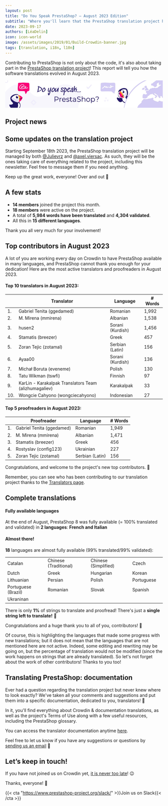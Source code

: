 ```yaml
---
layout: post
title: "Do You Speak PrestaShop? – August 2023 Edition"
subtitle: "Where you'll learn that the PrestaShop translation project has new managers"
date: 2023-09-17
authors: [LéaDelin]
icon: icon-world
image: /assets/images/2019/01/Build-Crowdin-banner.jpg
tags: [translation, i18n, l10n]
---
```


Contributing to PrestaShop is not only about the code, it's also about taking part in the [PrestaShop translation project](https://crowdin.com/project/prestashop-official)! This report will tell you how the software translations evolved in August 2023.

![Crowdin Monthly banner](/assets/images/2019/01/Build-Crowdin-banner.jpg)

## Project news

## Some updates on the translation project

Starting September 18th 2023, the PrestaShop translation project will be managed by both [@Julievrz](https://crowdin.com/profile/julievrz) and [@axel.viersac](https://crowdin.com/profile/axel.viersac). As such, they will be the ones taking care of everything related to the project, including this newsletter. Feel free to message them if you need anything. 

Keep up the great work, everyone! Over and out 🛫 

## A few stats

* **14 members** joined the project this month.
* **18 members** were active on the project.
* A total of **5,984 words have been translated** and **4,304 validated**.
* All this in **15 different languages**.
 
Thank you all very much for your involvement!

## Top contributors in August 2023
 
A lot of you are working every day on Crowdin to have PrestaShop available in many languages, and PrestaShop cannot thank you enough for your dedication! 
Here are the most active translators and proofreaders in August 2023.
 
#### Top 10 translators in August 2023:
 
| |Translator | Language | # Words
|-|---------- | -------- | ----------------
| 1. | Gabriel Tenita (ggedamed) | Romanian | 1,992
| 2. | M. Mirena (mmirena) | Albanian | 1,538
| 3. | husen2 | Sorani (Kurdish) | 1,456
| 4. | Stamatis (breezer) | Greek | 457
| 5. | Zoran Tejic (zotamal) | Serbian (Latin) | 156
| 6. | Ayaa00 | Sorani (Kurdish) | 136
| 7. | Michał Boruta (eveneme) | Polish | 130
| 8. | Tatu Wikman (tswfi) | Finnish | 97
| 9. | KarLin - Karakalpak Translators Team (alizhumagaliev) | Karakalpak | 33
| 10. | Wongcie Cahyono (wongciecahyono) | Indonesian | 27

#### Top 5 proofreaders in August 2023:
 
| | Proofreader | Language | # Words
|-| ---------- | -------- | ----------------
| 1. | Gabriel Tenita (ggedamed) | Romanian | 1,949
| 2. | M. Mirena (mmirena) | Albanian | 1,471
| 3. | Stamatis (breezer) | Greek | 456
| 4. | Rostyslav (config123) | Ukrainian | 227
| 5. | Zoran Tejic (zotamal) | Serbian (Latin) | 156

Congratulations, and welcome to the project's new top contributors. :clap:
 
Remember, you can see who has been contributing to our translation project thanks to the [Translators page](https://translators.prestashop.com/).
 
## Complete translations
 
#### Fully available languages
 
At the end of August, PrestaShop 8 was fully available (= 100% translated and validated) in **2 languages**: **French and Italian**
 
#### Almost there!

**18** languages are almost fully available (99% translated/99% validated):

||||||
|-----------|--------------|--------------|--------------|-----------------|
| Catalan | Chinese (Traditional) | Chinese (Simplified) | Czech |
| Dutch | Greek | Hungarian | Korean | 
| Lithuanian | Persian | Polish | Portuguese | 
| Portuguese (Brazil) | Romanian | Slovak | Spanish |
| Ukraninan |  |  |  |

There is only **1%** of strings to translate and proofread! There's just a **single string left to translate!** 💪

Congratulations and a huge thank you to all of you, contributors! 🎉
 
Of course, this is highlighting the languages that made some progress with new translations; but it does not mean that the languages that are not mentioned here are not active.
Indeed, some editing and rewriting may be going on, but the percentage of translation would not be modified (since the work happens on strings that are already translated). So let's not forget about the work of other contributors! Thanks to you too!

## Translating PrestaShop: documentation

Ever had a question regarding the translation project but never knew where to look exactly?  We've taken all your comments and suggestions and put them into a specific documentation, dedicated to you, translators! 📖

In it, you'll find everything about Crowdin & documentation translations, as well as the project's Terms of Use along with a few useful resources, including the PrestaShop glossary.

You can access the translator documentation anytime [here](https://docs.prestashop-project.org/translating-prestashop/).

Feel free to let us know if you have any suggestions or questions by [sending us an email](mailto:translation@prestashop.com) 📩

## Let’s keep in touch!

If you have not joined us on Crowdin yet, [it is never too late](https://crowdin.com/project/prestashop-official)! :wink:

Thanks, everyone! 🙌

{{< cta "https://www.prestashop-project.org/slack/" >}}Join us on Slack{{< /cta >}}
